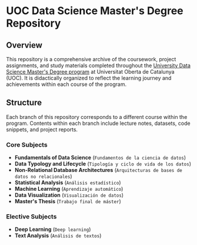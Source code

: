# UOC Data Science Master's Degree Repository

## Overview

This repository is a comprehensive archive of the coursework, project assignments, and study materials completed throughout the [University Data Science Master's Degree program](https://www.uoc.edu/es/estudios/masters/master-universitario-data-science#study-plan) at Universitat Oberta de Catalunya (UOC). It is didactically organized to reflect the learning journey and achievements within each course of the program.

## Structure

Each branch of this repository corresponds to a different course within the program. Contents within each branch include lecture notes, datasets, code snippets, and project reports.

### Core Subjects

- **Fundamentals of Data Science** (`Fundamentos de la ciencia de datos`)
- **Data Typology and Lifecycle** (`Tipología y ciclo de vida de los datos`)
- **Non-Relational Database Architectures** (`Arquitecturas de bases de datos no relacionales`)
- **Statistical Analysis** (`Análisis estadístico`)
- **Machine Learning** (`Aprendizaje automático`)
- **Data Visualization** (`Visualización de datos`)
- **Master's Thesis** (`Trabajo final de máster`)

### Elective Subjects

- **Deep Learning** (`Deep learning`)
- **Text Analysis** (`Análisis de textos`)

